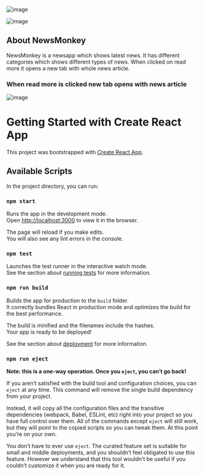 ![image](https://user-images.githubusercontent.com/86187108/179419528-d4d140f4-122c-4c34-8e29-a6920f48b591.png)

![image](https://user-images.githubusercontent.com/86187108/179419581-8078bbde-7b21-474c-82df-c08a420539b5.png)


## About NewsMonkey
NewsMonkey is a newsapp which shows latest news.
It has different categories which shows different types of news.
When clicked on read more it opens a new tab with whole news article.

### When read more is clicked new tab opens with news article
![image](https://user-images.githubusercontent.com/86187108/179419846-23af1c02-befc-4c5e-9c73-bb46cafb3a42.png)


# Getting Started with Create React App

This project was bootstrapped with [Create React App](https://github.com/facebook/create-react-app).

## Available Scripts

In the project directory, you can run:

### `npm start`

Runs the app in the development mode.\
Open [http://localhost:3000](http://localhost:3000) to view it in the browser.

The page will reload if you make edits.\
You will also see any lint errors in the console.

### `npm test`

Launches the test runner in the interactive watch mode.\
See the section about [running tests](https://facebook.github.io/create-react-app/docs/running-tests) for more information.

### `npm run build`

Builds the app for production to the `build` folder.\
It correctly bundles React in production mode and optimizes the build for the best performance.

The build is minified and the filenames include the hashes.\
Your app is ready to be deployed!

See the section about [deployment](https://facebook.github.io/create-react-app/docs/deployment) for more information.

### `npm run eject`

**Note: this is a one-way operation. Once you `eject`, you can’t go back!**

If you aren’t satisfied with the build tool and configuration choices, you can `eject` at any time. This command will remove the single build dependency from your project.

Instead, it will copy all the configuration files and the transitive dependencies (webpack, Babel, ESLint, etc) right into your project so you have full control over them. All of the commands except `eject` will still work, but they will point to the copied scripts so you can tweak them. At this point you’re on your own.

You don’t have to ever use `eject`. The curated feature set is suitable for small and middle deployments, and you shouldn’t feel obligated to use this feature. However we understand that this tool wouldn’t be useful if you couldn’t customize it when you are ready for it.


